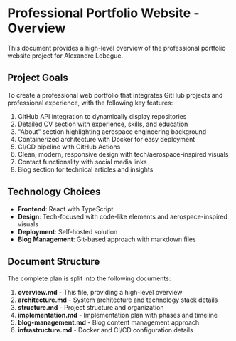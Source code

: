 # Professional Portfolio Website - Overview

This document provides a high-level overview of the professional portfolio website project for Alexandre Lebegue.

## Project Goals

To create a professional web portfolio that integrates GitHub projects and professional experience, with the following key features:

1. GitHub API integration to dynamically display repositories
2. Detailed CV section with experience, skills, and education
3. "About" section highlighting aerospace engineering background
4. Containerized architecture with Docker for easy deployment
5. CI/CD pipeline with GitHub Actions
6. Clean, modern, responsive design with tech/aerospace-inspired visuals
7. Contact functionality with social media links
8. Blog section for technical articles and insights

## Technology Choices

- **Frontend**: React with TypeScript
- **Design**: Tech-focused with code-like elements and aerospace-inspired visuals
- **Deployment**: Self-hosted solution
- **Blog Management**: Git-based approach with markdown files

## Document Structure

The complete plan is split into the following documents:

1. **overview.md** - This file, providing a high-level overview
2. **architecture.md** - System architecture and technology stack details
3. **structure.md** - Project structure and organization
4. **implementation.md** - Implementation plan with phases and timeline
5. **blog-management.md** - Blog content management approach
6. **infrastructure.md** - Docker and CI/CD configuration details